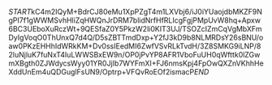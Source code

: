 $START$kC4m2IQyM+BdrCJ80eMu1XpPZgT4m1LXVbj6/iJ0iYUaojdbMKZF9NgPI7f1gWWMSvhHliZqHWQnJrDRM7blidNrfHfRLIcgFgjPMpUvW8hq+Apxw6BC3UEboXuRczWt+9QESfaZ0Y5PkzW2li0KIT3UJ/TSOZcIZmCqVgMbXFmDyIgVoqO0ThUnxQ7d4Q/D5sZBTTmdDxp+Y2fJ3kD9b8NLMRDsY26sBNU/oaw0PKzEHHhIdWRkKM+Dv0ssIEedMI6ZwfVSvRLkTvdH/3Z8SMKG9iLNP/82luNjluK7fuNxT4IuLWWSBxEW9n/OP0jPvYP8AFR1VboFuUH0qWfttk0lZGwmXBgth0ZJWdycsWyy01YR0JjIb7WYFmXI+FJ6nmsKpj4FpOwQXZnVKhhHeXddUnEm4uQDGuglFsUN9/Optrp+VFQvRoEOf2ismacP$END$